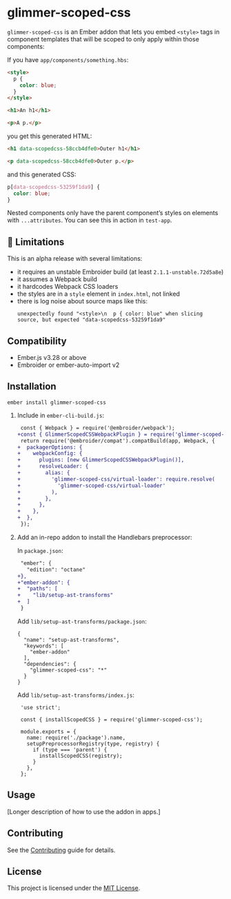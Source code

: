 # glimmer-scoped-css

`glimmer-scoped-css` is an Ember addon that lets you embed `<style>` tags in component templates that will be scoped to only apply within those components:

If you have `app/components/something.hbs`:

```html
<style>
  p {
    color: blue;
  }
</style>

<h1>An h1</h1>

<p>A p.</p>
```

you get this generated HTML:

```html
<h1 data-scopedcss-58ccb4dfe0>Outer h1</h1>

<p data-scopedcss-58ccb4dfe0>Outer p.</p>
```

and this generated CSS:

```css
p[data-scopedcss-53259f1da9] {
  color: blue;
}
```

Nested components only have the parent component’s styles on elements with `...attributes`. You can see this in action in `test-app`.

## :rotating_light: Limitations

This is an alpha release with several limitations:

- it requires an unstable Embroider build (at least `2.1.1-unstable.72d5a8e`)
- it assumes a Webpack build
- it hardcodes Webpack CSS loaders
- the styles are in a `style` element in `index.html`, not linked
- there is log noise about source maps like this:
  ```
  unexpectedly found "<style>\n  p { color: blue" when slicing source, but expected "data-scopedcss-53259f1da9"
  ```

## Compatibility

- Ember.js v3.28 or above
- Embroider or ember-auto-import v2

## Installation

```
ember install glimmer-scoped-css
```

1. Include in `ember-cli-build.js`:

   ```diff
    const { Webpack } = require('@embroider/webpack');
   +const { GlimmerScopedCSSWebpackPlugin } = require('glimmer-scoped-css/webpack');
    return require('@embroider/compat').compatBuild(app, Webpack, {
   +  packagerOptions: {
   +    webpackConfig: {
   +      plugins: [new GlimmerScopedCSSWebpackPlugin()],
   +      resolveLoader: {
   +        alias: {
   +          'glimmer-scoped-css/virtual-loader': require.resolve(
   +            'glimmer-scoped-css/virtual-loader'
   +          ),
   +        },
   +      },
   +    },
   +  },
    });
   ```

2. Add an in-repo addon to install the Handlebars preprocessor:

   In `package.json`:

   ```diff
    "ember": {
      "edition": "octane"
   +},
   +"ember-addon": {
   +  "paths": [
   +    "lib/setup-ast-transforms"
   +  ]
    }
   ```

   Add `lib/setup-ast-transforms/package.json`:

   ```
   {
     "name": "setup-ast-transforms",
     "keywords": [
       "ember-addon"
     ],
     "dependencies": {
       "glimmer-scoped-css": "*"
     }
   }
   ```

   Add `lib/setup-ast-transforms/index.js`:

   ```
    'use strict';

    const { installScopedCSS } = require('glimmer-scoped-css');

    module.exports = {
      name: require('./package').name,
      setupPreprocessorRegistry(type, registry) {
        if (type === 'parent') {
          installScopedCSS(registry);
        }
      },
    };
   ```

## Usage

[Longer description of how to use the addon in apps.]

## Contributing

See the [Contributing](CONTRIBUTING.md) guide for details.

## License

This project is licensed under the [MIT License](LICENSE.md).
